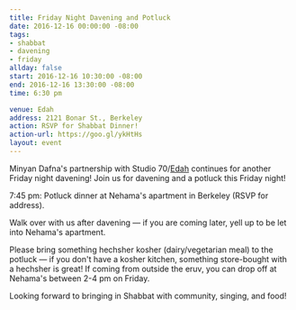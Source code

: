 ```yaml
---
title: Friday Night Davening and Potluck
date: 2016-12-16 00:00:00 -08:00
tags:
- shabbat
- davening
- friday
allday: false
start: 2016-12-16 10:30:00 -08:00
end: 2016-12-16 13:30:00 -08:00
time: 6:30 pm

venue: Edah
address: 2121 Bonar St., Berkeley
action: RSVP for Shabbat Dinner!
action-url: https://goo.gl/ykHtHs
layout: event
---
```


Minyan Dafna's partnership with Studio 70/[Edah](http://www.edahcommunity.org) continues for another Friday night davening! Join us for davening and a potluck this Friday night!

7:45 pm: Potluck dinner at Nehama's apartment in Berkeley (RSVP for address). 

Walk over with us after davening — if you are coming later, yell up to be let into Nehama's apartment.

Please bring something hechsher kosher (dairy/vegetarian meal) to the potluck — if you don't have a kosher kitchen, something store-bought with a hechsher is great! If coming from outside the eruv, you can drop off at Nehama's between 2-4 pm on Friday. 

Looking forward to bringing in Shabbat with community, singing, and food!